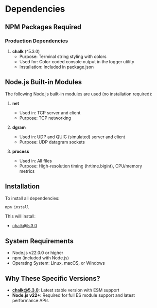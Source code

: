 # Dependencies

## NPM Packages Required

### Production Dependencies

1. **chalk** (^5.3.0)
   - Purpose: Terminal string styling with colors
   - Used for: Color-coded console output in the logger utility
   - Installation: Included in package.json

## Node.js Built-in Modules

The following Node.js built-in modules are used (no installation required):

1. **net**
   - Used in: TCP server and client
   - Purpose: TCP networking

2. **dgram**
   - Used in: UDP and QUIC (simulated) server and client
   - Purpose: UDP datagram sockets

3. **process**
   - Used in: All files
   - Purpose: High-resolution timing (hrtime.bigint), CPU/memory metrics

## Installation

To install all dependencies:

```bash
npm install
```

This will install:
- chalk@5.3.0

## System Requirements

- Node.js v22.0.0 or higher
- npm (included with Node.js)
- Operating System: Linux, macOS, or Windows

## Why These Specific Versions?

- **chalk@5.3.0**: Latest stable version with ESM support
- **Node.js v22+**: Required for full ES module support and latest performance APIs
